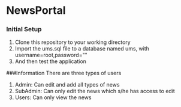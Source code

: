 # NewsPortal
### Initial Setup
1. Clone this repository to your working directory
2. Import the ums.sql file to a database named ums, with username=root,password=""
3. And then test the application



###Information
There are three types of users

1. Admin: Can edit and add all types of news
2. SubAdmin: Can only edit the news which s/he has access to edit
3. Users: Can only view the news

